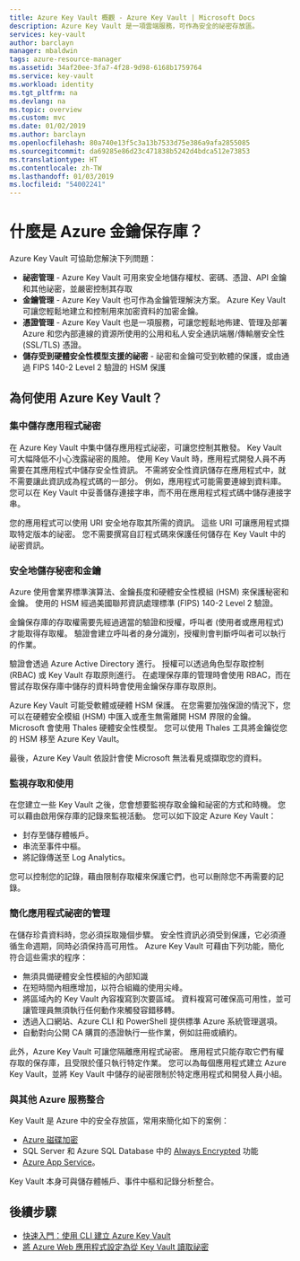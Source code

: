 ```yaml
---
title: Azure Key Vault 概觀 - Azure Key Vault | Microsoft Docs
description: Azure Key Vault 是一項雲端服務，可作為安全的祕密存放區。
services: key-vault
author: barclayn
manager: mbaldwin
tags: azure-resource-manager
ms.assetid: 34af20ee-3fa7-4f28-9d98-6168b1759764
ms.service: key-vault
ms.workload: identity
ms.tgt_pltfrm: na
ms.devlang: na
ms.topic: overview
ms.custom: mvc
ms.date: 01/02/2019
ms.author: barclayn
ms.openlocfilehash: 80a740e13f5c3a13b7533d75e386a9afa2855085
ms.sourcegitcommit: da69285e86d23c471838b5242d4bdca512e73853
ms.translationtype: HT
ms.contentlocale: zh-TW
ms.lasthandoff: 01/03/2019
ms.locfileid: "54002241"
---
```

# <a name="what-is-azure-key-vault"></a>什麼是 Azure 金鑰保存庫？

Azure Key Vault 可協助您解決下列問題：

- **祕密管理** - Azure Key Vault 可用來安全地儲存權杖、密碼、憑證、API 金鑰和其他祕密，並嚴密控制其存取
- **金鑰管理** - Azure Key Vault 也可作為金鑰管理解決方案。 Azure Key Vault 可讓您輕鬆地建立和控制用來加密資料的加密金鑰。 
- **憑證管理** - Azure Key Vault 也是一項服務，可讓您輕鬆地佈建、管理及部署 Azure 和您內部連線的資源所使用的公用和私人安全通訊端層/傳輸層安全性 (SSL/TLS) 憑證。 
- **儲存受到硬體安全性模型支援的祕密** - 祕密和金鑰可受到軟體的保護，或由通過 FIPS 140-2 Level 2 驗證的 HSM 保護

## <a name="why-use-azure-key-vault"></a>為何使用 Azure Key Vault？

### <a name="centralize-application-secrets"></a>集中儲存應用程式祕密

在 Azure Key Vault 中集中儲存應用程式祕密，可讓您控制其散發。 Key Vault 可大幅降低不小心洩露祕密的風險。 使用 Key Vault 時，應用程式開發人員不再需要在其應用程式中儲存安全性資訊。 不需將安全性資訊儲存在應用程式中，就不需要讓此資訊成為程式碼的一部分。 例如，應用程式可能需要連線到資料庫。 您可以在 Key Vault 中妥善儲存連接字串，而不用在應用程式程式碼中儲存連接字串。

您的應用程式可以使用 URI 安全地存取其所需的資訊。 這些 URI 可讓應用程式擷取特定版本的祕密。 您不需要撰寫自訂程式碼來保護任何儲存在 Key Vault 中的祕密資訊。

### <a name="securely-store-secrets-and-keys"></a>安全地儲存秘密和金鑰

Azure 使用會業界標準演算法、金鑰長度和硬體安全性模組 (HSM) 來保護秘密和金鑰。 使用的 HSM 經過美國聯邦資訊處理標準 (FIPS) 140-2 Level 2 驗證。

金鑰保存庫的存取權需要先經過適當的驗證和授權，呼叫者 (使用者或應用程式) 才能取得存取權。 驗證會建立呼叫者的身分識別，授權則會判斷呼叫者可以執行的作業。

驗證會透過 Azure Active Directory 進行。 授權可以透過角色型存取控制 (RBAC) 或 Key Vault 存取原則進行。 在處理保存庫的管理時會使用 RBAC，而在嘗試存取保存庫中儲存的資料時會使用金鑰保存庫存取原則。

Azure Key Vault 可能受軟體或硬體 HSM 保護。 在您需要加強保證的情況下，您可以在硬體安全模組 (HSM) 中匯入或產生無需離開 HSM 界限的金鑰。 Microsoft 會使用 Thales 硬體安全性模型。 您可以使用 Thales 工具將金鑰從您的 HSM 移至 Azure Key Vault。

最後，Azure Key Vault 依設計會使 Microsoft 無法看見或擷取您的資料。

### <a name="monitor-access-and-use"></a>監視存取和使用

在您建立一些 Key Vault 之後，您會想要監視存取金鑰和祕密的方式和時機。 您可以藉由啟用保存庫的記錄來監視活動。 您可以如下設定 Azure Key Vault：

- 封存至儲存體帳戶。
- 串流至事件中樞。
- 將記錄傳送至 Log Analytics。

您可以控制您的記錄，藉由限制存取權來保護它們，也可以刪除您不再需要的記錄。

### <a name="simplified-administration-of-application-secrets"></a>簡化應用程式祕密的管理

在儲存珍貴資料時，您必須採取幾個步驟。 安全性資訊必須受到保護，它必須遵循生命週期，同時必須保持高可用性。 Azure Key Vault 可藉由下列功能，簡化符合這些需求的程序：

- 無須具備硬體安全性模組的內部知識
- 在短時間內相應增加，以符合組織的使用尖峰。
- 將區域內的 Key Vault 內容複寫到次要區域。 資料複寫可確保高可用性，並可讓管理員無須執行任何動作來觸發容錯移轉。
- 透過入口網站、Azure CLI 和 PowerShell 提供標準 Azure 系統管理選項。
- 自動對向公開 CA 購買的憑證執行一些作業，例如註冊或續約。

此外，Azure Key Vault 可讓您隔離應用程式祕密。 應用程式只能存取它們有權存取的保存庫，且受限於僅只執行特定作業。 您可以為每個應用程式建立 Azure Key Vault，並將 Key Vault 中儲存的祕密限制於特定應用程式和開發人員小組。

### <a name="integrate-with-other-azure-services"></a>與其他 Azure 服務整合

Key Vault 是 Azure 中的安全存放區，常用來簡化如下的案例：
-  [Azure 磁碟加密](../security/azure-security-disk-encryption.md)
-  SQL Server 和 Azure SQL Database 中的 [Always Encrypted]( https://docs.microsoft.com/sql/relational-databases/security/encryption/always-encrypted-database-engine) 功能
- [Azure App Service]( https://docs.microsoft.com/azure/app-service/web-sites-purchase-ssl-web-site)。 

Key Vault 本身可與儲存體帳戶、事件中樞和記錄分析整合。

## <a name="next-steps"></a>後續步驟

- [快速入門：使用 CLI 建立 Azure Key Vault](quick-create-cli.md)
- [將 Azure Web 應用程式設定為從 Key Vault 讀取祕密](tutorial-web-application-keyvault.md)
